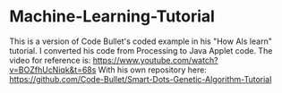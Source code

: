 # Machine-Learning-Tutorial

This is a version of Code Bullet's coded example in his "How AIs learn" tutorial. 
I converted his code from Processing to Java Applet code.
The video for reference is: https://www.youtube.com/watch?v=BOZfhUcNiqk&t=68s
With his own repository here: https://github.com/Code-Bullet/Smart-Dots-Genetic-Algorithm-Tutorial
